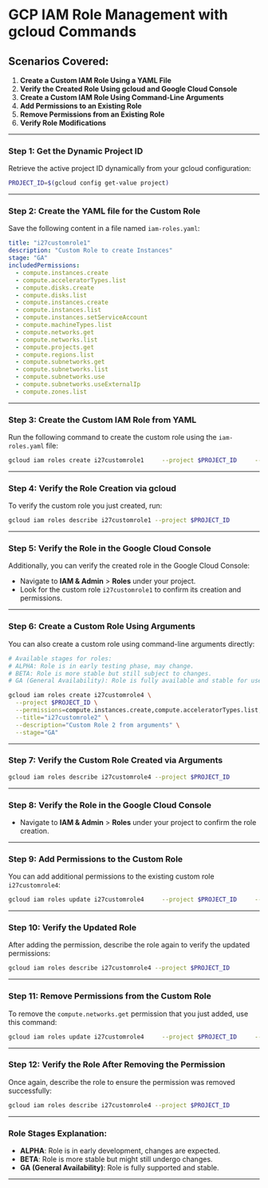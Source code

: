 
# GCP IAM Role Management with gcloud Commands

## Scenarios Covered:
1. **Create a Custom IAM Role Using a YAML File**  
2. **Verify the Created Role Using gcloud and Google Cloud Console**  
3. **Create a Custom IAM Role Using Command-Line Arguments**  
4. **Add Permissions to an Existing Role**  
5. **Remove Permissions from an Existing Role**  
6. **Verify Role Modifications**  

---

### Step 1: Get the Dynamic Project ID
Retrieve the active project ID dynamically from your gcloud configuration:

```bash
PROJECT_ID=$(gcloud config get-value project)
```

---

### Step 2: Create the YAML file for the Custom Role
Save the following content in a file named `iam-roles.yaml`:

```yaml
title: "i27customrole1"
description: "Custom Role to create Instances"
stage: "GA"
includedPermissions:
  - compute.instances.create 
  - compute.acceleratorTypes.list
  - compute.disks.create
  - compute.disks.list
  - compute.instances.create
  - compute.instances.list
  - compute.instances.setServiceAccount
  - compute.machineTypes.list
  - compute.networks.get
  - compute.networks.list
  - compute.projects.get
  - compute.regions.list
  - compute.subnetworks.get
  - compute.subnetworks.list
  - compute.subnetworks.use
  - compute.subnetworks.useExternalIp
  - compute.zones.list
```

---

### Step 3: Create the Custom IAM Role from YAML
Run the following command to create the custom role using the `iam-roles.yaml` file:

```bash
gcloud iam roles create i27customrole1     --project $PROJECT_ID     --file iam-roles.yaml
```

---

### Step 4: Verify the Role Creation via gcloud
To verify the custom role you just created, run:

```bash
gcloud iam roles describe i27customrole1 --project $PROJECT_ID
```

---

### Step 5: Verify the Role in the Google Cloud Console
Additionally, you can verify the created role in the Google Cloud Console:
- Navigate to **IAM & Admin** > **Roles** under your project.
- Look for the custom role `i27customrole1` to confirm its creation and permissions.

---

### Step 6: Create a Custom Role Using Arguments

You can also create a custom role using command-line arguments directly:

```bash
# Available stages for roles:
# ALPHA: Role is in early testing phase, may change.
# BETA: Role is more stable but still subject to changes.
# GA (General Availability): Role is fully available and stable for use.

gcloud iam roles create i27customrole4 \
  --project $PROJECT_ID \
  --permissions=compute.instances.create,compute.acceleratorTypes.list,compute.disks.create \
  --title="i27customrole2" \
  --description="Custom Role 2 from arguments" \
  --stage="GA"
```

---

### Step 7: Verify the Custom Role Created via Arguments

```bash
gcloud iam roles describe i27customrole4 --project $PROJECT_ID
```

---

### Step 8: Verify the Role in the Google Cloud Console
- Navigate to **IAM & Admin** > **Roles** under your project to confirm the role creation.

---

### Step 9: Add Permissions to the Custom Role

You can add additional permissions to the existing custom role `i27customrole4`:

```bash
gcloud iam roles update i27customrole4     --project $PROJECT_ID     --add-permissions="compute.networks.get"
```

---

### Step 10: Verify the Updated Role

After adding the permission, describe the role again to verify the updated permissions:

```bash
gcloud iam roles describe i27customrole4 --project $PROJECT_ID
```

---

### Step 11: Remove Permissions from the Custom Role

To remove the `compute.networks.get` permission that you just added, use this command:

```bash
gcloud iam roles update i27customrole4     --project $PROJECT_ID     --remove-permissions="compute.networks.get"
```

---

### Step 12: Verify the Role After Removing the Permission

Once again, describe the role to ensure the permission was removed successfully:

```bash
gcloud iam roles describe i27customrole4 --project $PROJECT_ID
```

---

### Role Stages Explanation:
- **ALPHA**: Role is in early development, changes are expected.
- **BETA**: Role is more stable but might still undergo changes.
- **GA (General Availability)**: Role is fully supported and stable.

---

